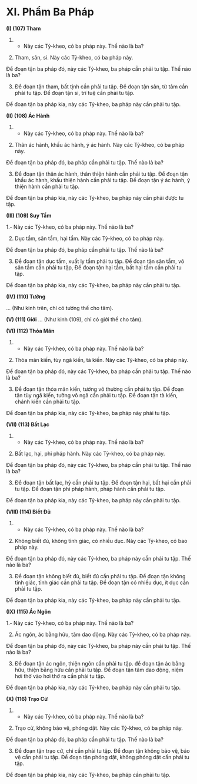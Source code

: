 # XI. Phẩm Ba Pháp

**(I) (107) Tham**

1. - Này các Tỷ-kheo, có ba pháp này. Thế nào là ba?

2. Tham, sân, si. Này các Tỷ-kheo, có ba pháp này.

Ðể đoạn tận ba pháp đó, này các Tỷ-kheo, ba pháp cần phải tu tập. Thế nào là ba?

3. Ðể đoạn tận tham, bất tịnh cần phải tu tập. Ðể đoạn tận sân, từ tâm cần phải tu tập. Ðể đoạn tận si, trí
tuệ cần phải tu tập.

Ðể đoạn tận ba pháp kia, này các Tỷ-kheo, ba pháp này cần phải tu tập.

**(II) (108) Ác Hành**

1. - Này các Tỷ-kheo, có ba pháp này. Thế nào là ba?

2. Thân ác hành, khấu ác hành, ý ác hành. Này các Tỷ-kheo, có ba pháp này.

Ðể đoạn tận ba pháp đó, ba pháp cần phải tu tập. Thế nào là ba?

3. Ðể đoạn tận thân ác hành, thân thiện hành cần phải tu tập. Ðể đoạn tận khẩu ác hành, khẩu thiện hành
cần phải tu tập. Ðể đoạn tận ý ác hành, ý thiện hành cần phải tu tập.

Ðể đoạn tận ba pháp kia, này các Tỷ-kheo, ba pháp này cần phải được tu tập.

**(III) (109) Suy Tầm**

1.- Này các Tỷ-kheo, có ba pháp này. Thế nào là ba?

2. Dục tầm, sân tầm, hại tầm. Này các Tỷ-kheo, có ba pháp này.

Ðể đoạn tận ba pháp đó, ba pháp cần phải tu tập. Thế nào là ba?

3. Ðể đoạn tận dục tầm, xuất ly tầm phải tu tập. Ðể đoạn tận sân tầm, vô sân tầm cần phải tu tập, Ðể
đoạn tận hại tầm, bất hại tầm cần phải tu tập.

Ðể đoạn tận ba pháp kia, này các Tỷ-kheo, ba pháp này cần phải tu tập.

**(IV) (110) Tưởng**

... (Như kinh trên, chỉ có tưởng thế cho tâm).

**(V) (111) Giới**
... (Như kinh (109), chỉ có giới thế cho tâm).

**(VI) (112) Thỏa Mãn**

1. - Này các Tỷ-kheo, có ba pháp này. Thế nào là ba?

2. Thỏa mãn kiến, tùy ngã kiến, tà kiến. Này các Tỷ-kheo, có ba pháp này.

Ðể đoạn tận ba pháp đó, này các Tỷ-kheo, ba pháp cần phải tu tập. Thế nào là ba?

3. Ðể đoạn tận thỏa mãn kiến, tưởng vô thường cần phải tu tập. Ðể đoạn tận tùy ngã kiến, tưởng vô ngã
cần phải tu tập. Ðể đoạn tận tà kiến, chánh kiến cần phải tu tập.

Ðể đoạn tận ba pháp kia, này các Tỷ-kheo, ba pháp này phải tu tập.

**(VII) (113) Bất Lạc**

1. - Này các Tỷ-kheo, có ba pháp này. Thế nào là ba?

2. Bất lạc, hại, phi pháp hành. Này các Tỷ-kheo, có ba pháp này.

Ðể đoạn tận ba pháp đó, này các Tỷ-kheo, ba pháp cần phải tu tập. Thế nào là ba?

3. Ðể đoạn tận bất lạc, hỷ cần phải tu tập. Ðể đoạn tận hại, bất hại cần phải tu tập. Ðể đoạn tận phi pháp
hành, pháp hành cần phải tu tập.

Ðể đoạn tận ba pháp kia, này các Tỷ-kheo, ba pháp này cần phải tu tập.

**(VIII) (114) Biết Ðủ**

1. - Này các Tỷ-kheo, có ba pháp này. Thế nào là ba?

2. Không biết đủ, không tỉnh giác, có nhiều dục. Này các Tỷ-kheo, có bao pháp này.

Ðể đoạn tận ba pháp đó, này các Tỷ-kheo, ba pháp này cần phải tu tập. Thế nào là ba?

3. Ðể đoạn tận không biết đủ, biết đủ cần phải tu tập. Ðể đoạn tận không tỉnh giác, tỉnh giác cần phải tu
tập. Ðể đoạn tận có nhiều dục, ít dục cần phải tu tập.

Ðể đoạn tận ba pháp kia, này các Tỷ-kheo, ba pháp này cần phải tu tập.

**(IX) (115) Ác Ngôn**

1.- Này các Tỷ-kheo, có ba pháp này. Thế nào là ba?

2. Ác ngôn, ác bằng hữu, tâm dao động. Này các Tỷ-kheo, có ba pháp này.

Ðể đoạn tận ba pháp đó, này các Tỷ-kheo, ba pháp này cần phải tu tập. Thế nào là ba?

3. Ðể đoạn tận ác ngôn, thiện ngôn cần phải tu tập. để đoạn tận ác bằng hữu, thiện bằng hữu cần phải tu
tập. Ðể đoạn tận tâm dao động, niệm hơi thở vào hơi thở ra cần phải tu tập.

Ðể đoạn tận ba pháp kia, này các Tỷ-kheo, ba pháp này cần phải tu tập.

**(X) (116) Trạo Cử**

1. - Này các Tỷ-kheo, có ba pháp này. Thế nào là ba?

2. Trạo cử, không bảo vệ, phóng dật. Này các Tỷ-kheo, có ba pháp này.

Ðể đoạn tận ba pháp đó, ba pháp cần phải tu tập. Thế nào là ba?

3. Ðể đoạn tận trạo cử, chỉ cần phải tu tập. Ðể đoạn tận không bảo vệ, bảo vệ cần phải tu tập. Ðể đoạn
tận phóng dật, không phóng dật cần phải tu tập.

Ðể đoạn tận ba pháp kia, này các Tỷ-kheo, ba pháp cần phải tu tập.

